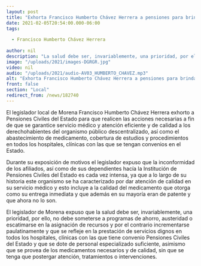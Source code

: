 ```yaml
---
layout: post
title: "Exhorta Francisco Humberto Chávez Herrera a pensiones para brindar servicios a sus derechohabientes"
date: 2021-02-05T20:54:00.000-06:00
tags:
  
  - Francisco Humberto Chávez Herrera
  
author: nil
description: "La salud debe ser, invariablemente, una prioridad, por ello, no debe someterse a programas de ahorro, austeridad o escatimarse en la asignación "
image: "/uploads/2021/images-DGRGR.jpg"
video: nil
audio: "/uploads/2021/audio-AV03_HUMBERTO_CHAVEZ.mp3"
alt: "Exhorta Francisco Humberto Chávez Herrera a pensiones para brindar servicios a sus derechohabientes"
front: false
section: "Local"
redirect_from: /news/182740
---
```


El legislador local de Morena Francisco Humberto Chávez Herrera exhorto a Pensiones Civiles del Estado para que realicen las acciones necesarias a fin de que se garantice servicio médico y atención eficiente y de calidad a los derechohabientes del organismo público descentralizado, así como el abastecimiento de medicamento, cobertura de estudios y procedimientos en todos los hospitales, clínicas con las que se tengan convenios en el Estado.

Durante su exposición de motivos el legislador expuso que la inconformidad de los afiliados, así como de sus dependientes hacía la Institución de Pensiones Civiles del Estado es cada vez intensa, ya que a lo largo de su historia este organismo se ha caracterizado por dar atención de calidad en su servicio médico y esto incluye a la calidad del medicamento que otorga como su entrega inmediata y que además en su mayoría eran de patente y que ahora no lo son.

El legislador de Morena expuso que la salud debe ser, invariablemente, una prioridad, por ello, no debe someterse a programas de ahorro, austeridad o escatimarse en la asignación de recursos y por el contrario incrementarse paulatinamente y que se refleje en la prestación de servicios dignos en todos los hospitales, clínicas con las que tiene convenio Pensiones Civiles del Estado  y que se dote de personal especializado suficiente, asimismo que se provea de los medicamentos necesarios y de calidad, sin que se tenga que postergar atención, tratamientos o intervenciones.